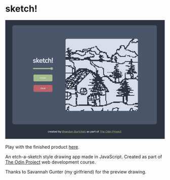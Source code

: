 # sketch!

![preview image of website](./images/preview.jpg)

Play with the finished product [here](https://dukeofjukes.github.io/etch-a-sketch/).

An etch-a-sketch style drawing app made in JavaScript. Created as part of [The Odin Project](https://www.theodinproject.com) web development course.

Thanks to Savannah Gunter (my girlfriend) for the preview drawing.
